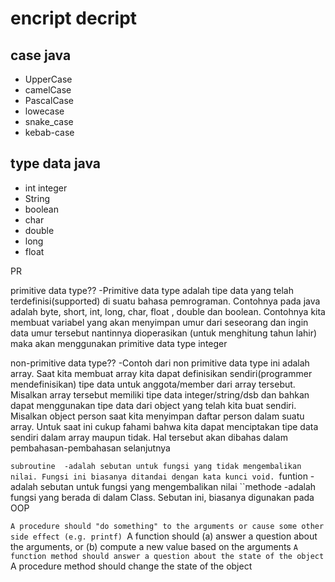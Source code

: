 

# encript decript

## case java
- UpperCase 
- camelCase
- PascalCase
- lowecase
- snake_case
- kebab-case


## type data java
- int integer
- String
- boolean
- char
- double
- long
- float

PR

primitive data type?? 
    -Primitive data type adalah tipe data yang telah terdefinisi(supported) di suatu bahasa pemrograman. Contohnya pada java adalah byte, short, int, long, char, float , double dan boolean. Contohnya kita membuat variabel yang akan menyimpan umur dari seseorang dan ingin data umur tersebut nantinnya dioperasikan (untuk menghitung tahun lahir) maka akan menggunakan primitive data type integer

non-primitive data type??
    -Contoh dari non primitive data type ini adalah array. Saat kita membuat array kita dapat definisikan sendiri(programmer mendefinisikan) tipe data untuk anggota/member dari array tersebut. Misalkan array tersebut memiliki tipe data integer/string/dsb dan bahkan dapat menggunakan tipe data dari object yang telah kita buat sendiri. Misalkan object person saat kita menyimpan daftar person dalam suatu array. Untuk saat ini cukup fahami bahwa kita dapat menciptakan tipe data sendiri dalam array maupun tidak. Hal tersebut akan dibahas dalam pembahasan-pembahasan selanjutnya

``subroutine 
    -adalah sebutan untuk fungsi yang tidak mengembalikan nilai. Fungsi ini biasanya ditandai dengan kata kunci void.
``funtion
    -adalah sebutan untuk fungsi yang mengembalikan nilai
``methode
    -adalah fungsi yang berada di dalam Class. Sebutan ini, biasanya digunakan pada OOP
    
``A procedure should "do something" to the arguments or cause some other side effect (e.g. printf)
``A function should (a) answer a question about the arguments, or (b) compute a new value based on the arguments
``A function method should answer a question about the state of the object
``A procedure method should change the state of the object


